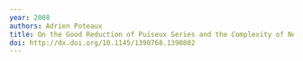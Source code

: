 ```yaml
---
year: 2008
authors: Adrien Poteaux
title: On the Good Reduction of Puiseux Series and the Complexity of Newton-Puiseux Algorithm over Finite Fields
doi: http://dx.doi.org/10.1145/1390768.1390802
---
```

